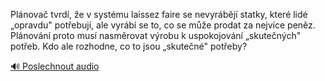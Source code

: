 
Plánovač tvrdí, že v systému laissez faire se nevyrábějí statky, které lidé „opravdu" potřebují, ale vyrábí se to, co se může prodat za nejvíce peněz. Plánování proto musí nasměrovat výrobu k uspokojování „skutečných" potřeb. Kdo ale rozhodne, co to jsou „skutečné" potřeby?

[🔊 Poslechnout audio](/data/7-paragraphs/audio/chapter_145/para_009-Plnova-tvrd-e-v-systmu-laissez-faire-se-nevy.mp3)
